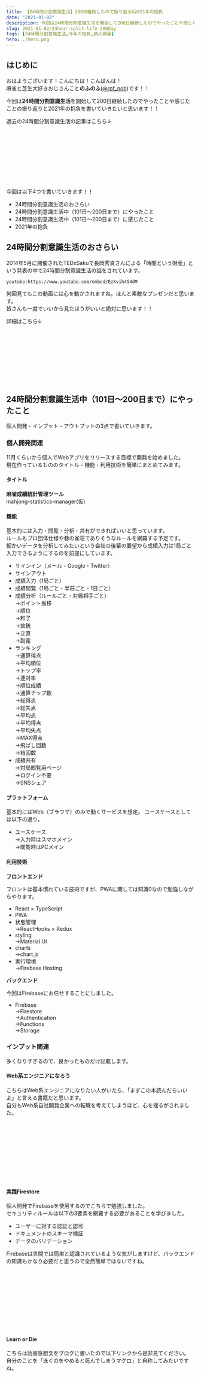```yaml
---
title: 【24時間分割意識生活】200日継続したので振り返る&2021年の抱負
date: "2021-01-02"
description: 今回は24時間分割意識生活を開始して200日継続したのでやったことや感じたことの振り返りと2021年の抱負を書いていきたいと思います！！
slug: 2021-01-02/24hour-split-life-200day
tags: [24時間分割意識生活,今年の抱負,個人開発]
hero: ./hero.png
---
```


## はじめに 

おはようございます！こんにちは！こんばんは！<br>
麻雀と芝生大好きおじさんこと**のふのふ**([@rpf_nob](https://twitter.com/rpf_nob))です！！

今回は**24時間分割意識生活**を開始して200日継続したのでやったことや感じたことの振り返りと2021年の抱負を書いていきたいと思います！！

過去の24時間分割意識生活の記事はこちら↓

<div class="iframely-embed"><div class="iframely-responsive" style="height: 140px; padding-bottom: 0;"><a href="https://rpf-noblog.com/tags/24-%25E6%2599%2582%25E9%2596%2593%25E5%2588%2586%25E5%2589%25B2%25E6%2584%258F%25E8%25AD%2598%25E7%2594%259F%25E6%25B4%25BB/" data-iframely-url="//cdn.iframe.ly/aoWazWg"></a></div></div>


今回は以下4つで書いていきます！！

* 24時間分割意識生活のおさらい
* 24時間分割意識生活中（101日～200日まで）にやったこと
* 24時間分割意識生活中（101日～200日まで）に感じたこと
* 2021年の抱負

## 24時間分割意識生活のおさらい

2014年5月に開催されたTEDxSakuで長岡秀貴さんによる「時間という財産」という発表の中で24時間分割意識生活の話をされています。

`youtube:https://www.youtube.com/embed/EzXvih454dM`


何回見てもこの動画には心を動かされますね。ほんと素敵なプレゼンだと思います。  
皆さんも一度でいいから見たほうがいいと絶対に思います！！

詳細はこちら↓

<div class="iframely-embed"><div class="iframely-responsive" style="height: 140px; padding-bottom: 0;"><a href="https://rpf-noblog.com/2020-06-11/24hour-split-life-start/" data-iframely-url="//cdn.iframe.ly/EjpcRto?iframe=card-small"></a></div></div>


## 24時間分割意識生活中（101日～200日まで）にやったこと

個人開発・インプット・アウトプットの3点で書いていきます。

### 個人開発関連

11月くらいから個人でWebアプリをリリースする目標で開発を始めました。  
現在作っているもののタイトル・機能・利用技術を簡単にまとめてみます。

#### タイトル

**麻雀成績統計管理ツール**  
mahjong-statistics-manager(仮)

#### 機能

基本的には入力・閲覧・分析・共有ができればいいと思っています。  
ルールもプロ団体仕様や巷の雀荘でありそうなルールを網羅する予定です。  
細かいデータを分析してみたいという会社の後輩の要望から成績入力は1局ごと入力できるようにするのを前提にしています。

- サインイン（メール・Google・Twitter）
- サインアウト
- 成績入力（1局ごと）
- 成績閲覧（1局ごと・半荘ごと・1日ごと）
- 成績分析（ルールごと・対戦相手ごと）  
→ポイント推移  
→順位  
→和了  
→放銃  
→立直  
→副露  
- ランキング  
→通算得点  
→平均順位  
→トップ率  
→連対率    
→順位成績  
→通算チップ数  
→総得点  
→総失点  
→平均点  
→平均得点  
→平均失点  
→MAX得点  
→飛ばし回数  
→箱回数  
- 成績共有  
→対局閲覧用ページ  
→ログイン不要  
→SNSシェア

#### プラットフォーム

基本的にはWeb（ブラウザ）のみで動くサービスを想定。
ユースケースとしては以下の通り。

- ユースケース  
→入力時はスマホメイン  
→閲覧時はPCメイン

#### 利用技術

**フロントエンド**

フロントは基本慣れている技術ですが、PWAに関しては知識0なので勉強しながらやります。

- React × TypeScript
- PWA
- 状態管理  
→ReactHooks × Redux
- styling  
→Material UI
- charts  
→chart.js
- 実行環境  
→Firebase Hosting

**バックエンド**

今回はFirebaseにお任せすることにしました。

- Firebase    
→Firestore  
→Authentication  
→Functions  
→Storage

### インプット関連

多くなりすぎるので、良かったものだけ記載します。  

#### Web系エンジニアになろう

こちらはWeb系エンジニアになりたい人がいたら、「まずこの本読んだらいいよ」と言える書籍だと思います。  
自分もWeb系自社開発企業への転職を考えてしまうほど、心を揺るがされました。

<div class="iframely-embed"><div class="iframely-responsive" style="height: 140px; padding-bottom: 0;"><a href="https://www.amazon.co.jp/dp/4408339334" data-iframely-url="//cdn.iframe.ly/T3INcld?iframe=card-small"></a></div></div>

<br>

#### 実践Firestore

個人開発でFirebaseを使用するのでこちらで勉強しました。  
セキュリティルールは以下の3要素を網羅する必要があることを学びました。  

* ユーザーに対する認証と認可
* ドキュメントのスキーマ検証
* データのバリデーション

Firebaseは世間では簡単と認識されているような気がしますけど、バックエンドの知識もかなり必要だと思うので全然簡単ではないですね。

<div class="iframely-embed"><div class="iframely-responsive" style="height: 140px; padding-bottom: 0;"><a href="https://www.amazon.co.jp/dp/B0851BGDQG" data-iframely-url="//cdn.iframe.ly/bnbLCto?iframe=card-small"></a></div></div>

<br>

#### Learn or Die

こちらは読書感想文をブログに書いたので以下リンクから是非見てください。  
自分のことを「泳ぐのをやめると死んでしまうマグロ」と自称してみたいですね。

<div class="iframely-embed"><div class="iframely-responsive" style="height: 140px; padding-bottom: 0;"><a href="https://www.amazon.co.jp/dp/B085SZLB2Q" data-iframely-url="//cdn.iframe.ly/EiNdQcH?iframe=card-small"></a></div></div>

<br>

<div class="iframely-embed"><div class="iframely-responsive" style="height: 140px; padding-bottom: 0;"><a href="https://rpf-noblog.com/2020-11-08/reading-learn-or-die/" data-iframely-url="//cdn.iframe.ly/qpjUQwG?iframe=card-small"></a></div>

<br>
<br>

#### モダンJavaSciptの基礎から始める挫折しないためのReact入門

ReactとTypeScriptを用いて仕事を既にしていますが、素のJavaScriptでアプリを作ることなくReactを始めてしまったので、素のJavaScriptでのコードの書き方とReactでのコードの書き方の比較ができて勉強になりましたし、改めてReactが書きやすさや保守性など様々な面で優れているか再認識できました。

<div class="iframely-embed"><div class="iframely-responsive" style="height: 140px; padding-bottom: 0;"><a href="https://www.udemy.com/course/modern_javascipt_react_beginner/" data-iframely-url="//cdn.iframe.ly/oelojqC?iframe=card-small"></a></div></div>

<br>

#### Reactソフトウェアテスト(Hooks+ReduxToolKit時代のモダンテスト手法)

React公式で推奨されているJestとReact Testing Libraryを用いたユニットテストの方法を学べます。HooksとReduxToolKitを用いたアプリケーションのテストの方法ですが、ReduxToolKitを使っていないReduxアプリでも同じようにテストできるので、おススメかと思います。

<div class="iframely-embed"><div class="iframely-responsive" style="height: 140px; padding-bottom: 0;"><a href="https://www.udemy.com/course/reacthooksreduxtoolkit/" data-iframely-url="//cdn.iframe.ly/zaC20XE?iframe=card-small"></a></div></div>

<br>

#### 【はむ式】フロントエンドエンジニアのためのGraphQL with React 入門

こちらはまだ途中ですが、GraphQLもしっかり学びたいと思っています。  

<div class="iframely-embed"><div class="iframely-responsive" style="height: 140px; padding-bottom: 0;"><a href="https://www.udemy.com/course/graphql-with-react/" data-iframely-url="//cdn.iframe.ly/xPLVvTM?iframe=card-small"></a></div></div>

<br>

### アウトプット関連

ブログ・Zenn等に以下執筆しました。最近は個人開発をメインでしていてあまりアウトプットできていないのでもっとブログ・Zenn・Qiitaでアウトプットしないとなと思っています。

うーん、やっぱインプットとアウトプットの比率がまだインプットよりだな・・・

* use-httpを使ってみた記事
* Learn or Dieの読書感想文

<div class="iframely-embed"><div class="iframely-responsive" style="height: 140px; padding-bottom: 0;"><a href="https://zenn.dev/rpf_nob/articles/api-call-use-http" data-iframely-url="//cdn.iframe.ly/J4tqooI?iframe=card-small"></a></div></div>

<br>

<div class="iframely-embed"><div class="iframely-responsive" style="height: 140px; padding-bottom: 0;"><a href="https://rpf-noblog.com/2020-11-08/reading-learn-or-die/" data-iframely-url="//cdn.iframe.ly/qpjUQwG?iframe=card-small"></a></div>

## 24時間分割意識生活中（101日～200日まで）に感じたこと

### 冬の早起き辛い

冬に差し掛かって辛かったのがやはり布団から出ることでした。  
布団の中の暖かさと暖房がまだついていない部屋を比較すると布団から出れないですよね・・・。

暖房をタイマーで5時にセットすることで対策しましたが、6時まで布団から出られないこともしばしばあったので、もっと対策しないといけないかなと思っています。

### 残業しないように頑張る

毎回書いてますが、明確にスケジュールを立てると残業しないように、考えて効率的に仕事するようになります。

何回か残業していますが、本当にどうしようもない場合のみになっていますし、この生活を始める前よりは格段に減っていると思います。

生産性も高くなるし、自分のやりたいことをやる時間も作れるし、本当にいいことずくめです。

## 2021年の抱負

最後に今年やりたいことを羅列していきます。

### 個人開発アプリをリリースする  

現在開発中のものは**1月中**には会社の後輩に見せられるレベルでリリースする。  

また、やっぱり個人開発で一発当てたいとは思っているので、常にアイデアをストックしておく癖も付けたい。会社レベルでは充分な収益化が難しいものでも、個人開発レベルでは充分なレベルの収益化ができるものは結構ありそうですしね。まさに数打ちゃ当たる作戦を実行したい。

### ブログorZennorQiitaを週2・3本は書く  

質も重要ですけどまず量を増やして**記事を書くことに慣れる・当たり前の習慣**にしたい。

また、収益も出したいのでPVを増やすためにどうするか考えたり、アフィリエイトだったり、いろいろ研究します。

### web開発技術面  

**Next.js、AWS**を中心に学んでいきたいですが、おそらく新しいものや人気になったものを臨機応変に勉強していくと思います。  

### 英語を勉強する  

**エンジニアには英語**がやはり必須なので、DMM英会話の受講とか考えています。公式ドキュメントのような一次情報を英語で読めたり、UdemyとかYouTubeで英語のめっちゃ良さそうな動画がたくさんあるので絶対に役に立つと思っています。

### 転職を検討する  

Web系自社開発企業に憧れを持ってはいるものの、家族や住宅ローンのことを考えるとリスクもあるのでじっくり考える。動き出してみて良さそうな話があればというスタンスでもいいかなと思っている。（甘いかな・・・？）

### その他

つみたてNISAを始める予定。  
企業型の確定拠出年金やってますけど、それ以外の積み立ての仕組みとしてつみたてNISAを利用したい。

娘の教育費や家の修繕費などの積み立て必須のもの以外の積み立てが少ないので、もっと支出を見直していって積み立てできればと思う。

## まとめ

今回は24時間分割意識生活を開始して200日継続した振り返りと2021年の抱負を書きました。

**個人開発とブログなどのアウトプット**をメインにしっかりやっていって、会社に依存しすぎないような人間になっていきたいと考えています。

## 最後に

みなさんも**24時間分割意識生活**を始めてみませんか？？

朝活をするだけでもいいと思うので、まずは朝活だけでもどうでしょうか？？？

<br>
<br>

最後まで見ていただきありがとうございました！！！！！  
この記事が良かったと思ったらSHAREしていただけると泣いて喜びます🤣